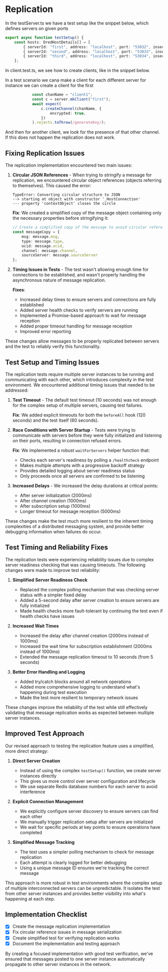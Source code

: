 # Replication



In the testServer.ts we have a test setup like the snippet below, which defines servers on given ports

```typescript
export async function testSetup() {
    const hosts: DredHostDetails[] = [
        { serverId: "first", address: "localhost", port: "53032", insecure: true },
        { serverId: "second", address: "localhost", port: "53033", insecure: true },
        { serverId: "third", address: "localhost", port: "53034", insecure: true },
    ];
```



In client.test.ts, we see how to create clients, like in the snippet below.

In a test scenario we cana make a client for each different server for instance we can create a client for the first  

```typescript
            const chanName = "client1";
            const c = server.mkClient("first");
            await expect(
                c.createChannel(chanName, {
                    encrypted: true,
                })
            ).rejects.toThrow(/generateKey/);
```

And then for another client, we look for the presence of that other channel. If this does not happen the replication does not work. 

## Fixing Replication Issues

The replication implementation encountered two main issues:

1. **Circular JSON References** - When trying to stringify a message for replication, we encountered circular object references (objects referring to themselves). This caused the error:
   ```
   TypeError: Converting circular structure to JSON
   --> starting at object with constructor '_HostConnection'
   --- property 'contextObject' closes the circle
   ```

   **Fix**: We created a simplified copy of the message object containing only the necessary properties before stringifying it:
   ```typescript
   // Create a simplified copy of the message to avoid circular references
   const messageCopy = {
       msg: message.msg,
       type: message.type,
       ocid: message.ocid,
       channel: message.channel,
       sourceServer: message.sourceServer
   };
   ```

2. **Timing Issues in Tests** - The test wasn't allowing enough time for connections to be established, and wasn't properly handling the asynchronous nature of message replication.

   **Fixes**:
   - Increased delay times to ensure servers and connections are fully established
   - Added server health checks to verify servers are running
   - Implemented a Promise-based approach to wait for message reception
   - Added proper timeout handling for message reception
   - Improved error reporting

These changes allow messages to be properly replicated between servers and the test to reliably verify this functionality.

## Test Setup and Timing Issues

The replication tests require multiple server instances to be running and communicating with each other, which introduces complexity in the test environment. We encountered additional timing issues that needed to be addressed:

1. **Test Timeout** - The default test timeout (10 seconds) was not enough for the complex setup of multiple servers, causing test failures. 

   **Fix**: We added explicit timeouts for both the `beforeAll` hook (120 seconds) and the test itself (60 seconds).

2. **Race Conditions with Server Startup** - Tests were trying to communicate with servers before they were fully initialized and listening on their ports, resulting in connection refused errors.

   **Fix**: We implemented a robust `waitForServers` helper function that:
   - Checks each server's readiness by polling a `/healthcheck` endpoint
   - Makes multiple attempts with a progressive backoff strategy
   - Provides detailed logging about server readiness status
   - Only proceeds once all servers are confirmed to be listening

3. **Increased Delays** - We increased the delay durations at critical points:
   - After server initialization (2000ms)
   - After channel creation (1000ms)
   - After subscription setup (1000ms)
   - Longer timeout for message reception (5000ms)

These changes make the test much more resilient to the inherent timing complexities of a distributed messaging system, and provide better debugging information when failures do occur.

## Test Timing and Reliability Fixes

The replication tests were experiencing reliability issues due to complex server readiness checking that was causing timeouts. The following changes were made to improve test reliability:

1. **Simplified Server Readiness Check**
   - Replaced the complex polling mechanism that was checking server status with a simpler fixed delay
   - Added a 5-second delay after server creation to ensure servers are fully initialized
   - Made health checks more fault-tolerant by continuing the test even if health checks have issues

2. **Increased Wait Times**
   - Increased the delay after channel creation (2000ms instead of 1000ms)
   - Increased the wait time for subscription establishment (2000ms instead of 1000ms)
   - Extended the message replication timeout to 10 seconds (from 5 seconds)

3. **Better Error Handling and Logging**
   - Added try/catch blocks around all network operations
   - Added more comprehensive logging to understand what's happening during test execution
   - Made the test more resilient to temporary network issues

These changes improve the reliability of the test while still effectively validating that message replication works as expected between multiple server instances.

## Improved Test Approach

Our revised approach to testing the replication feature uses a simplified, more direct strategy:

1. **Direct Server Creation**
   - Instead of using the complex `testSetup()` function, we create server instances directly
   - This gives us more control over server configuration and lifecycle
   - We use separate Redis database numbers for each server to avoid interference

2. **Explicit Connection Management**
   - We explicitly configure server discovery to ensure servers can find each other
   - We manually trigger replication setup after servers are initialized
   - We wait for specific periods at key points to ensure operations have completed

3. **Simplified Message Tracking**
   - The test uses a simpler polling mechanism to check for message replication
   - Each attempt is clearly logged for better debugging
   - Using a unique message ID ensures we're tracking the correct message

This approach is more robust in test environments where the complex setup of multiple interconnected servers can be unpredictable. It isolates the test from other server instances and provides better visibility into what's happening at each step.

## Implementation Checklist

- [x] Create the message replication implementation
- [x] Fix circular reference issues in message serialization
- [x] Create simplified test for verifying replication works
- [x] Document the implementation and testing approach

By creating a focused implementation with good test verification, we've ensured that messages posted to one server instance automatically propagate to other server instances in the network.
